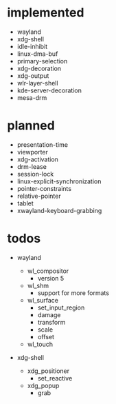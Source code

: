 # implemented

- wayland
- xdg-shell
- idle-inhibit
- linux-dma-buf
- primary-selection
- xdg-decoration
- xdg-output
- wlr-layer-shell
- kde-server-decoration
- mesa-drm

# planned

- presentation-time
- viewporter
- xdg-activation
- drm-lease
- session-lock
- linux-explicit-synchronization
- pointer-constraints
- relative-pointer
- tablet
- xwayland-keyboard-grabbing

# todos

- wayland
  - wl_compositor
    - version 5
  - wl_shm
    - support for more formats
  - wl_surface
    - set_input_region
    - damage
    - transform
    - scale
    - offset
  - wl_touch

- xdg-shell
  - xdg_positioner
    - set_reactive
  - xdg_popup
    - grab
